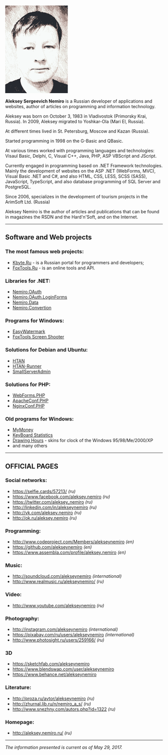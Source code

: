 ﻿![Aleksey Nemiro](aleksey.nemiro.gif)

**Aleksey Sergeevich Nemiro** is a Russian developer of applications and websites, 
author of articles on programming and information technology.

Aleksey was born on October 3, 1983 in Vladivostok (Primorsky Krai, Russia).
In 2009, Aleksey migrated to Yoshkar-Ola (Mari El, Russia).

At different times lived in St. Petersburg, Moscow and Kazan (Russia).

Started programming in 1998 on the G-Basic and QBasic.

At various times worked with programming languages and technologies: 
Visaul Basic, Delphi, C, Visual C++, Java, PHP, ASP VBScript and JScript.

Currently engaged in programming based on .NET Framework technologies.
Mainly the development of websites on the ASP .NET (WebForms, MVC), 
Visual Basic .NET and C#, and also HTML, CSS, LESS, SCSS (SASS), 
JavaScript, TypeScript, and also database programming of SQL Server and PostgreSQL.

Since 2006, specializes in the development of tourism projects in the ArimSoft Ltd. (Russia)

Aleksey Nemiro is the author of articles and publications that can be found 
in magazines the RSDN and the Hard'n'Soft, and on the Internet.

---

## Software and Web projects

### The most famous web projects: 
* [Kbyte.Ru](http://kbyte.ru) - is a Russian portal for programmers and developers;
* [FoxTools.Ru](http://foxtools.ru) - is an online tools and API.

### Libraries for .NET:
* [Nemiro.OAuth](http://oauth.nemiro.net/)
* [Nemiro.OAuth.LoginForms](https://github.com/alekseynemiro/Nemiro.OAuth.LoginForms)
* [Nemiro.Data](http://data.nemiro.net/)
* [Nemiro.Convertion](http://convertion.nemiro.net/)

### Programs for Windows: 
* [EasyWatermark](http://easywatermark.ru/)
* [FoxTools Screen Shooter](https://sourceforge.net/projects/screenshooter/)

### Solutions for Debian and Ubuntu:
* [HTAN](https://github.com/adminstock/htan)
* [HTAN-Runner](https://github.com/adminstock/htan-runner)
* [SmallServerAdmin](https://github.com/adminstock/ssa)

### Solutions for PHP:
* [WebForms.PHP](http://alekseynemiro.github.io/WebForms.PHP/)
* [ApacheConf.PHP](https://github.com/alekseynemiro/ApacheConf.PHP)
* [NginxConf.PHP](https://github.com/alekseynemiro/NginxConf.PHP)

### Old programs for Windows:
* [MyMoney](http://nemiro.zzsoft.ru/archive/mymoney)
* [KeyBoard Statistics](http://nemiro.zzsoft.ru/archive/keyboard-statistics)
* [Drawing Hours](http://drawinghours.narod.ru/) - skins for clock of the Windows 95/98/Me/2000/XP
* and many others

---

## OFFICIAL PAGES

### Social networks:
* https://selfie.cards/57213/ *(ru)*
* https://www.facebook.com/aleksey.nemiro *(ru)*
* https://twitter.com/aleksey_nemiro *(ru)*
* http://linkedin.com/in/alekseynemiro *(ru)*
* http://vk.com/aleksey.nemiro *(ru)*
* http://ok.ru/aleksey.nemiro *(ru)*

### Programming:
* http://www.codeproject.com/Members/alekseynemiro *(en)*
* https://github.com/alekseynemiro *(en)*
* https://www.assembla.com/profile/aleksey.nemiro *(en)*

### Music:
* http://soundcloud.com/alekseynemiro *(international)*
* http://www.realmusic.ru/alekseynemiro/ *(ru)*

### Video:
* http://www.youtube.com/alekseynemiro *(ru)*

### Photography:
* http://instagram.com/alekseynemiro *(international)*
* https://pixabay.com/ru/users/alekseynemiro *(international)*
* http://www.photosight.ru/users/259166/ *(ru)*

### 3D
* https://sketchfab.com/alekseynemiro
* https://www.blendswap.com/user/alekseynemiro
* https://www.behance.net/alekseynemiro


### Literature:
* http://proza.ru/avtor/alekseynemiro *(ru)*
* http://zhurnal.lib.ru/n/nemiro_a_s/ *(ru)*
* http://www.snezhny.com/autors.php?id=1322 *(ru)*

### Homepage:
* http://aleksey.nemiro.ru/ *(ru)*

---

*The information presented is current as of May 29, 2017.*